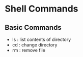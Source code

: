 # Shell Commands

## Basic Commands

- ls : list contents of directory
- cd : change directory
- rm : remove file